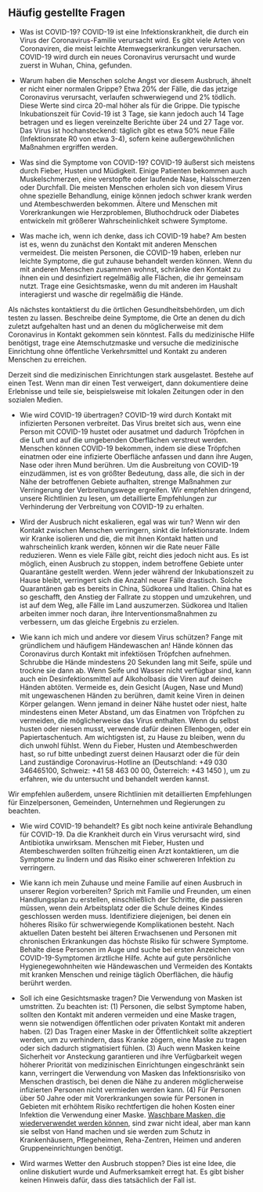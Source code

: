 ## Häufig gestellte Fragen

- Was ist COVID-19?
  COVID-19 ist eine Infektionskrankheit, die durch ein Virus der Coronavirus-Familie verursacht wird. Es gibt viele Arten von Coronaviren, die meist leichte Atemwegserkrankungen verursachen. COVID-19 wird durch ein neues Coronavirus verursacht und wurde zuerst in Wuhan, China, gefunden.

- Warum haben die Menschen solche Angst vor diesem Ausbruch, ähnelt er nicht einer normalen Grippe?
  Etwa 20% der Fälle, die das jetzige Coronavirus verursacht, verlaufen schwerwiegend und 2% tödlich. Diese Werte sind circa 20-mal höher als für die Grippe. Die typische Inkubationszeit für Covid-19 ist 3 Tage, sie kann jedoch auch 14 Tage betragen und es liegen vereinzelte Berichte über 24 und 27 Tage vor. Das Virus ist hochansteckend: täglich gibt es etwa 50% neue Fälle (Infektionsrate R0 von etwa 3-4), sofern keine außergewöhnlichen Maßnahmen ergriffen werden.

* Was sind die Symptome von COVID-19?
  COVID-19 äußerst sich meistens durch Fieber, Husten und Müdigkeit. Einige Patienten bekommen auch Muskelschmerzen, eine verstopfte oder laufende Nase, Halsschmerzen oder Durchfall. Die meisten Menschen erholen sich von diesem Virus ohne spezielle Behandlung, einige können jedoch schwer krank werden und Atembeschwerden bekommen. Ältere und Menschen mit Vorerkrankungen wie Herzproblemen, Bluthochdruck oder Diabetes entwickeln mit größerer Wahrscheinlichkeit schwere Symptome.

* Was mache ich, wenn ich denke, dass ich COVID-19 habe?
  Am besten ist es, wenn du zunächst den Kontakt mit anderen Menschen vermeidest. Die meisten Personen, die COVID-19 haben, erleben nur leichte Symptome, die gut zuhause behandelt werden können. Wenn du mit anderen Menschen zusammen wohnst, schränke den Kontakt zu ihnen ein und desinfiziert regelmäßig alle Flächen, die ihr gemeinsam nutzt. Trage eine Gesichtsmaske, wenn du mit anderen im Haushalt interagierst und wasche dir regelmäßig die Hände.

Als nächstes kontaktierst du die örtlichen Gesundheitsbehörden, um dich testen zu lassen. Beschreibe deine Symptome, die Orte an denen du dich zuletzt aufgehalten hast und an denen du möglicherweise mit dem Coronavirus in Kontakt gekommen sein könntest. Falls du medizinische Hilfe benötigst, trage eine Atemschutzmaske und versuche die medizinische Einrichtung ohne öffentliche Verkehrsmittel und Kontakt zu anderen Menschen zu erreichen.

Derzeit sind die medizinischen Einrichtungen stark ausgelastet. Bestehe auf einen Test. Wenn man dir einen Test verweigert, dann dokumentiere deine Erlebnisse und teile sie, beispielsweise mit lokalen Zeitungen oder in den sozialen Medien.

- Wie wird COVID-19 übertragen?
  COVID-19 wird durch Kontakt mit infizierten Personen verbreitet. Das Virus breitet sich aus, wenn eine Person mit COVID-19 hustet oder ausatmet und dadurch Tröpfchen in die Luft und auf die umgebenden Oberflächen verstreut werden. Menschen können COVID-19 bekommen, indem sie diese Tröpfchen einatmen oder eine infizierte Oberfläche anfassen und dann ihre Augen, Nase oder ihren Mund berühren. Um die Ausbreitung von COVID-19 einzudämmen, ist es von größter Bedeutung, dass alle, die sich in der Nähe der betroffenen Gebiete aufhalten, strenge Maßnahmen zur Verringerung der Verbreitungswege ergreifen. Wir empfehlen dringend, unsere Richtlinien zu lesen, um detaillierte Empfehlungen zur Verhinderung der Verbreitung von COVID-19 zu erhalten.

- Wird der Ausbruch nicht eskalieren, egal was wir tun?
  Wenn wir den Kontakt zwischen Menschen verringern, sinkt die Infektionsrate. Indem wir Kranke isolieren und die, die mit ihnen Kontakt hatten und wahrscheinlich krank werden, können wir die Rate neuer Fälle reduzieren. Wenn es viele Fälle gibt, reicht dies jedoch nicht aus. Es ist möglich, einen Ausbruch zu stoppen, indem betroffene Gebiete unter Quarantäne gestellt werden. Wenn jeder während der Inkubationszeit zu Hause bleibt, verringert sich die Anzahl neuer Fälle drastisch. Solche Quarantänen gab es bereits in China, Südkorea und Italien. China hat es so geschafft, den Anstieg der Fallrate zu stoppen und umzukehren, und ist auf dem Weg, alle Fälle im Land auszumerzen. Südkorea und Italien arbeiten immer noch daran, ihre Interventionsmaßnahmen zu verbessern, um das gleiche Ergebnis zu erzielen.

* Wie kann ich mich und andere vor diesem Virus schützen?
  Fange mit gründlichem und häufigem Händewaschen an! Hände können das Coronavirus durch Kontakt mit infektiösen Tröpfchen aufnehmen. Schrubbe die Hände mindestens 20 Sekunden lang mit Seife, spüle und trockne sie dann ab. Wenn Seife und Wasser nicht verfügbar sind, kann auch ein Desinfektionsmittel auf Alkoholbasis die Viren auf deinen Händen abtöten. Vermeide es, dein Gesicht (Augen, Nase und Mund) mit ungewaschenen Händen zu berühren, damit keine Viren in deinen Körper gelangen. Wenn jemand in deiner Nähe hustet oder niest, halte mindestens einen Meter Abstand, um das Einatmen von Tröpfchen zu vermeiden, die möglicherweise das Virus enthalten. Wenn du selbst husten oder niesen musst, verwende dafür deinen Ellenbogen, oder ein Papiertaschentuch. Am wichtigsten ist, zu Hause zu bleiben, wenn du dich unwohl fühlst. Wenn du Fieber, Husten und Atembeschwerden hast, so ruf bitte unbedingt zuerst deinen Hausarzt oder die für dein Land zuständige Coronavirus-Hotline an (Deutschland: +49 030 346465100, Schweiz: +41 58 463 00 00, Österreich: +43 1450 ), um zu erfahren, wie du untersucht und behandelt werden kannst.

Wir empfehlen außerdem, unsere Richtlinien mit detaillierten Empfehlungen für Einzelpersonen, Gemeinden, Unternehmen und Regierungen zu beachten.

- Wie wird COVID-19 behandelt?
  Es gibt noch keine antivirale Behandlung für COVID-19. Da die Krankheit durch ein Virus verursacht wird, sind Antibiotika unwirksam. Menschen mit Fieber, Husten und Atembeschwerden sollten frühzeitig einen Arzt kontaktieren, um die Symptome zu lindern und das Risiko einer schwereren Infektion zu verringern.

- Wie kann ich mein Zuhause und meine Familie auf einen Ausbruch in unserer Region vorbereiten?
  Sprich mit Familie und Freunden, um einen Handlungsplan zu erstellen, einschließlich der Schritte, die passieren müssen, wenn dein Arbeitsplatz oder die Schule deines Kindes geschlossen werden muss. Identifiziere diejenigen, bei denen ein höheres Risiko für schwerwiegende Komplikationen besteht. Nach aktuellen Daten besteht bei älteren Erwachsenen und Personen mit chronischen Erkrankungen das höchste Risiko für schwere Symptome. Behalte diese Personen im Auge und suche bei ersten Anzeichen von COVID-19-Symptomen ärztliche Hilfe. Achte auf gute persönliche Hygienegewohnheiten wie Händewaschen und Vermeiden des Kontakts mit kranken Menschen und reinige täglich Oberflächen, die häufig berührt werden.

- Soll ich eine Gesichtsmaske tragen?
  Die Verwendung von Masken ist umstritten. Zu beachten ist: (1) Personen, die selbst Symptome haben, sollten den Kontakt mit anderen vermeiden und eine Maske tragen, wenn sie notwendigen öffentlichen oder privaten Kontakt mit anderen haben. (2) Das Tragen einer Maske in der Öffentlichkeit sollte akzeptiert werden, um zu verhindern, dass Kranke zögern, eine Maske zu tragen oder sich dadurch stigmatisiert fühlen. (3) Auch wenn Masken keine Sicherheit vor Ansteckung garantieren und ihre Verfügbarkeit wegen höherer Priorität von medizinischen Einrichtungen eingeschränkt sein kann, verringert die Verwendung von Masken das Infektionsrisiko von Menschen drastisch, bei denen die Nähe zu anderen möglicherweise infizierten Personen nicht vermieden werden kann. (4) Für Personen über 50 Jahre oder mit Vorerkrankungen sowie für Personen in Gebieten mit erhöhtem Risiko rechtfertigen die hohen Kosten einer Infektion die Verwendung einer Maske. [Waschbare Masken, die wiederverwendet werden können,](https://www.endcoronavirus.org/page/english-making-masks) sind zwar nicht ideal, aber man kann sie selbst von Hand machen und sie werden zum Schutz in Krankenhäusern, Pflegeheimen, Reha-Zentren, Heimen und anderen Gruppeneinrichtungen benötigt.

- Wird warmes Wetter den Ausbruch stoppen?
  Dies ist eine Idee, die online diskutiert wurde und Aufmerksamkeit erregt hat. Es gibt bisher keinen Hinweis dafür, dass dies tatsächlich der Fall ist.
